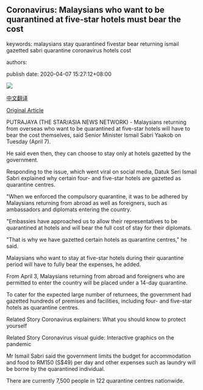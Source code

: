 ## Coronavirus: Malaysians who want to be quarantined at five-star hotels must bear the cost

keywords: malaysians stay quarantined fivestar bear returning ismail gazetted sabri quarantine coronavirus hotels cost

authors: 

publish date: 2020-04-07 15:27:12+08:00

![](https://www.straitstimes.com/sites/default/files/styles/x_large/public/articles/2020/04/07/ab_airport_070420_0.jpg?itok=L3BMEQc4)

[中文翻译](Coronavirus%3A%20Malaysians%20who%20want%20to%20be%20quarantined%20at%20five-star%20hotels%20must%20bear%20the%20cost_zh.md)

[Original Article](https://www.straitstimes.com/asia/se-asia/coronavirus-malaysians-who-want-to-be-quarantined-at-five-star-hotels-must-bear-the)

PUTRAJAYA (THE STAR/ASIA NEWS NETWORK) - Malaysians returning from overseas who want to be quarantined at five-star hotels will have to bear the cost themselves, said Senior Minister Ismail Sabri Yaakob on Tuesday (April 7).

He said even then, they can choose to stay only at hotels gazetted by the government.

Responding to the issue, which went viral on social media, Datuk Seri Ismail Sabri explained why certain four- and five-star hotels are gazetted as quarantine centres.

"When we enforced the compulsory quarantine, it was to be adhered by Malaysians returning from abroad as well as foreigners, such as ambassadors and diplomats entering the country.

"Embassies have approached us to allow their representatives to be quarantined at hotels and will bear the full cost of stay for their diplomats.

"That is why we have gazetted certain hotels as quarantine centres," he said.

Malaysians who want to stay at five-star hotels during their quarantine period will have to fully bear the expenses, he added.

From April 3, Malaysians returning from abroad and foreigners who are permitted to enter the country will be placed under a 14-day quarantine.

To cater for the expected large number of returnees, the government had gazetted hundreds of premises and facilities, including four- and five-star hotels as quarantine centres.

Related Story Coronavirus explainers: What you should know to protect yourself

Related Story Coronavirus visual guide: Interactive graphics on the pandemic

Mr Ismail Sabri said the government limits the budget for accommodation and food to RM150 (S$49) per day and other expenses such as laundry will be borne by the quarantined individual.

There are currently 7,500 people in 122 quarantine centres nationwide.